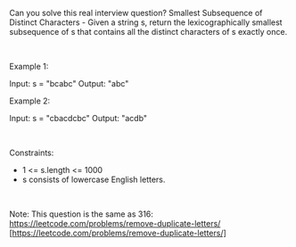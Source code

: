 Can you solve this real interview question? Smallest Subsequence of Distinct Characters - Given a string s, return the lexicographically smallest subsequence of s that contains all the distinct characters of s exactly once.

 

Example 1:


Input: s = "bcabc"
Output: "abc"


Example 2:


Input: s = "cbacdcbc"
Output: "acdb"


 

Constraints:

 * 1 <= s.length <= 1000
 * s consists of lowercase English letters.

 

Note: This question is the same as 316: https://leetcode.com/problems/remove-duplicate-letters/ [https://leetcode.com/problems/remove-duplicate-letters/]
